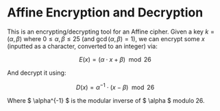 # Affine Encryption and Decryption

This is an encrypting/decrypting tool for an Affine cipher. Given a key $k = (\alpha, \beta)$ where $0 \leq \alpha, \beta \leq 25$ (and $\gcd(\alpha, \beta) = 1$), we can encrypt some $x$ (inputted as a character, converted to an integer) via:

$$
E(x) = (\alpha \cdot x + \beta) \mod 26
$$

And decrypt it using:

$$
D(x) = \alpha^{-1} \cdot (x - \beta) \mod 26
$$

Where $ \alpha^{-1} $ is the modular inverse of $ \alpha $ modulo 26.
